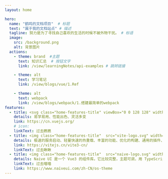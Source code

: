 ```yaml
---
layout: home

hero:
  name: "鹤鸣的文档项目"  # 标题
  text: "属于我的文档站点" # 描述
  tagline: 努力是为了寻找自己喜欢的生活的时候不被外物干扰。 # 标语
  image:
    src: /background.png
    alt: 背景图片
  actions:
    - theme: brand  #主题
      text: 知识汇总  # 按钮文字
      link: /view/learningNotes/api-examples # 跳转链接

    - theme: alt
      text: 学习笔记
      link: /view/blogs/vue/1.Ref

    - theme: alt
      text: webpack
      link: /view/blogs/webpack/1.搭建最简单的webpack
features:
  - title: <svg class="home-features-title" viewBox="0 0 128 128" width="24" height="24" ><path fill="#42b883" d="M78.8,10L64,35.4L49.2,10H0l64,110l64-110C128,10,78.8,10,78.8,10z" ></path><path fill="#35495e" d="M78.8,10L64,35.4L49.2,10H25.6L64,76l38.4-66H78.8z" ></path></svg>Vue3
    details: 易学易用、性能出色、灵活多变
    link: https://cn.vuejs.org/
    # icon: 
    linkText: 过去瞧瞧
  - title: <img class="home-features-title"  src="vite-logo.svg" width="24" height="24" ></img>Vite3
    details: 极速的服务启动、轻量快速的热重载、丰富的功能、优化的构建、通用的插件、完全类型化的API
    link: https://vitejs.cn/vite3-cn/
    linkText: 过去瞅瞅 
  - title: <img class="home-features-title"  src="naive-logo.svg" width="24" height="24" ></img>Navie
    details: Naive UI 是一个 Vue3 的组件库。它比较完整，主题可调，用 TypeScript 写的，快。
    linkText: 过去喵喵
    link: https://www.naiveui.com/zh-CN/os-theme
---
```


<script setup> 
import { defineClientComponent } from 'vitepress'
const weather = defineClientComponent(async () => {
  return await import('./components/weather.vue')
})
</script>

<weather></weather>